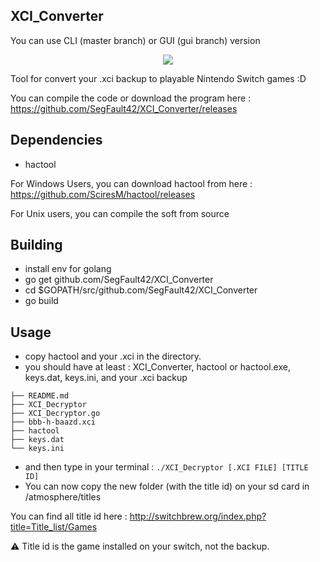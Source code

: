 
## XCI_Converter

You can use CLI (master branch) or GUI (gui branch) version

<p align="center">
    <img src="https://user-images.githubusercontent.com/9384676/43680558-e2d0bbc6-983d-11e8-8ccc-203ee79a9503.png">
</p>

Tool for convert your .xci backup to playable Nintendo Switch games :D

You can compile the code or download the program here : https://github.com/SegFault42/XCI_Converter/releases

## Dependencies

- hactool

For Windows Users, you can download hactool from here : https://github.com/SciresM/hactool/releases

For Unix users, you can compile the soft from source

## Building

- install env for golang
- go get github.com/SegFault42/XCI_Converter
- cd $GOPATH/src/github.com/SegFault42/XCI_Converter
- go build

## Usage
- copy hactool and your .xci in the directory.
- you should have at least  :
XCI_Converter, hactool or hactool.exe, keys.dat, keys.ini, and your .xci backup

```
├── README.md
├── XCI_Decryptor
├── XCI_Decryptor.go
├── bbb-h-baazd.xci
├── hactool
├── keys.dat
└── keys.ini
```
- and then type in your terminal : ```./XCI_Decryptor [.XCI FILE] [TITLE ID]```
- You can now copy the new folder (with the title id) on your sd card in /atmosphere/titles

You can find all title id here : http://switchbrew.org/index.php?title=Title_list/Games

⚠️ Title id is the game installed on your switch, not the backup.

